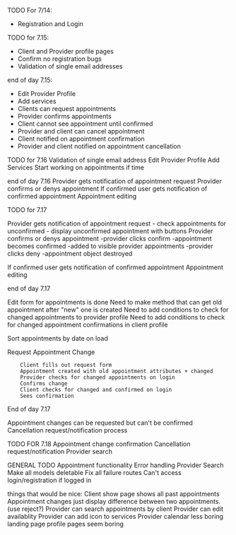 TODO For 7/14:

- Registration and Login


TODO for 7.15:

- Client and Provider profile pages
- Confirm no registration bugs
- Validation of single email addresses

end of day 7.15:
- Edit Provider Profile
- Add services
- Clients can request appointments
- Provider confirms appointments
- Client cannot see appointment until confirmed
- Provider and client can cancel appointment
- Client notified on appointment confirmation
- Provider and client notified on appointment cancellation


TODO for 7.16
Validation of single email address
Edit Provider Profile
Add Services
Start working on appointments if time

end of day 7.16
Provider gets notification of appointment request
Provider confirms or denys appointment
If confirmed user gets notification of confirmed appointment
Appointment editing

TODO for 7.17

Provider gets notification of appointment request
        - check appointments for unconfirmed
        - display unconfirmed appointment with buttons
Provider confirms or denys appointment
        -provider clicks confirm
                -appointment becomes confirmed
                -added to visible provider appointments
        -provider clicks deny
                -appointment object destroyed
                
If confirmed user gets notification of confirmed appointment
Appointment editing

end of day 7.17

Edit form for appointments is done
Need to make method that can get old appointment after "new" one is created
Need to add conditions to check for changed appointments to provider profile
Need to add conditions to check for changed appointment confirmations in client profile

Sort appointments by date on load

Request Appointment Change

        Client fills out request form
        Appointment created with old appointment attributes + changed
        Provider checks for changed appointments on login
        Confirms change
        Client checks for changed and confirmed on login
        Sees confirmation


End of day 7.17


Appointment changes can be requested but can't be confirmed
Cancellation request/notification process


TODO FOR 7.18
Appointment change confirmation
Cancellation request/notification
Provider search



GENERAL TODO
Appointment functionality
Error handling
Provider Search
Make all models deletable
Fix all failure routes
Can't access login/registration if logged in


things that would be nice:
Client show page shows all past appointments
Appointment changes just display difference between two appointments. (use reject?)
Provider can search appointments by client
Provider can edit availablity
Provider can add icon to services
Provider calendar
less boring landing page
profile pages seem boring




